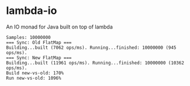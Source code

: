 # lambda-io
An IO monad for Java built on top of lambda

```
Samples: 10000000
=== Sync: Old FlatMap ===
Building...built (7062 ops/ms). Running...finished: 10000000 (945 ops/ms).
=== Sync: New FlatMap ===
Building...built (11961 ops/ms). Running...finished: 10000000 (10362 ops/ms).
Build new-vs-old: 170%
Run new-vs-old: 1096%
```
